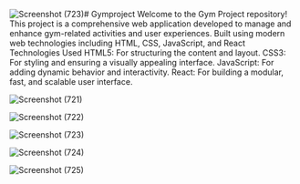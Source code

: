 ![Screenshot (723)](https://github.com/parthmahajan107/Gymproject/assets/80969190/203fcc29-d5d3-487b-893c-524fbac98201)# Gymproject
Welcome to the Gym Project repository! This project is a comprehensive web application developed to manage and enhance gym-related activities and user experiences. Built using modern web technologies including HTML, CSS, JavaScript, and React
Technologies Used
HTML5: For structuring the content and layout.
CSS3: For styling and ensuring a visually appealing interface.
JavaScript: For adding dynamic behavior and interactivity.
React: For building a modular, fast, and scalable user interface.

![Screenshot (721)](https://github.com/parthmahajan107/Gymproject/assets/80969190/85803ca5-fcb5-4f39-bde6-ff028420ce0f)

![Screenshot (722)](https://github.com/parthmahajan107/Gymproject/assets/80969190/6414d650-5dec-4551-b1c2-17677982d837)

![Screenshot (723)](https://github.com/parthmahajan107/Gymproject/assets/80969190/203fcc29-d5d3-487b-893c-524fbac98201)

![Screenshot (724)](https://github.com/parthmahajan107/Gymproject/assets/80969190/2c55bb32-9779-48f4-b627-4c9b04449a18)

![Screenshot (725)](https://github.com/parthmahajan107/Gymproject/assets/80969190/a7fde2bd-38cd-43ed-bbd8-23b17b4f781b)
